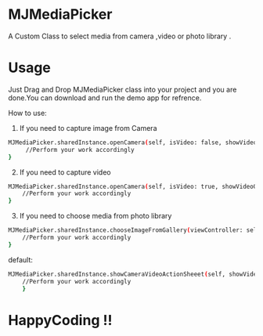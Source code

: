 # MJMediaPicker
A Custom Class to select media from camera ,video  or photo library .

# Usage
Just Drag and Drop MJMediaPicker class into your project and you are done.You can download and run the demo app for refrence.

How to use:

1.  If you need to capture image from Camera 
 ```bash
 MJMediaPicker.sharedInstance.openCamera(self, isVideo: false, showVideoOption: true) { (aImg, videoUrl, selectedType)  in
      //Perform your work accordingly
 } 
 ```
2. If you need to capture video
  ```bash
  MJMediaPicker.sharedInstance.openCamera(self, isVideo: true, showVideoOption: true) { (aImg, videoUrl, selectedType) in
      //Perform your work accordingly
  }
  ```
3. If you need to choose media from photo library
  ```bash
  MJMediaPicker.sharedInstance.chooseImageFromGallery(viewController: self) { (aImg, videoUrl, selectedType) in
      //Perform your work accordingly
  }
  ```
default:
```bash
MJMediaPicker.sharedInstance.showCameraVideoActionSheeet(self, showVideo: true) { (aImg, videoUrl, selectedType) in
    //Perform your work accordingly
    }
 ```
# HappyCoding !!
